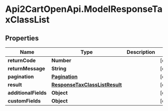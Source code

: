 # Api2CartOpenApi.ModelResponseTaxClassList

## Properties

Name | Type | Description | Notes
------------ | ------------- | ------------- | -------------
**returnCode** | **Number** |  | [optional] 
**returnMessage** | **String** |  | [optional] 
**pagination** | [**Pagination**](Pagination.md) |  | [optional] 
**result** | [**ResponseTaxClassListResult**](ResponseTaxClassListResult.md) |  | [optional] 
**additionalFields** | **Object** |  | [optional] 
**customFields** | **Object** |  | [optional] 


